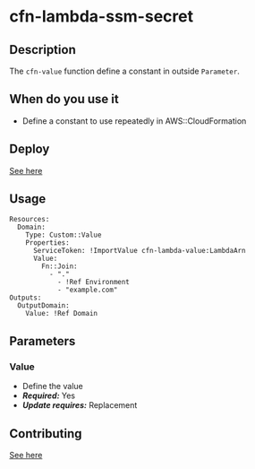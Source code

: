 # cfn-lambda-ssm-secret
## Description
The `cfn-value` function define a constant in outside `Parameter`.

## When do you use it
* Define a constant to use repeatedly in AWS::CloudFormation

## Deploy
[See here](https://github.com/hixi-hyi/aws-cloudformation-lambda#deploy)

## Usage
```
Resources:
  Domain:
    Type: Custom::Value
    Properties:
      ServiceToken: !ImportValue cfn-lambda-value:LambdaArn
      Value:
        Fn::Join:
          - "."
            - !Ref Environment
            - "example.com"
Outputs:
  OutputDomain:
    Value: !Ref Domain
```
## Parameters
### Value
- Define the value
- ***Required:*** Yes
- ***Update requires:*** Replacement

## Contributing
[See here](https://github.com/hixi-hyi/aws-cloudformation-lambda#contributing)
